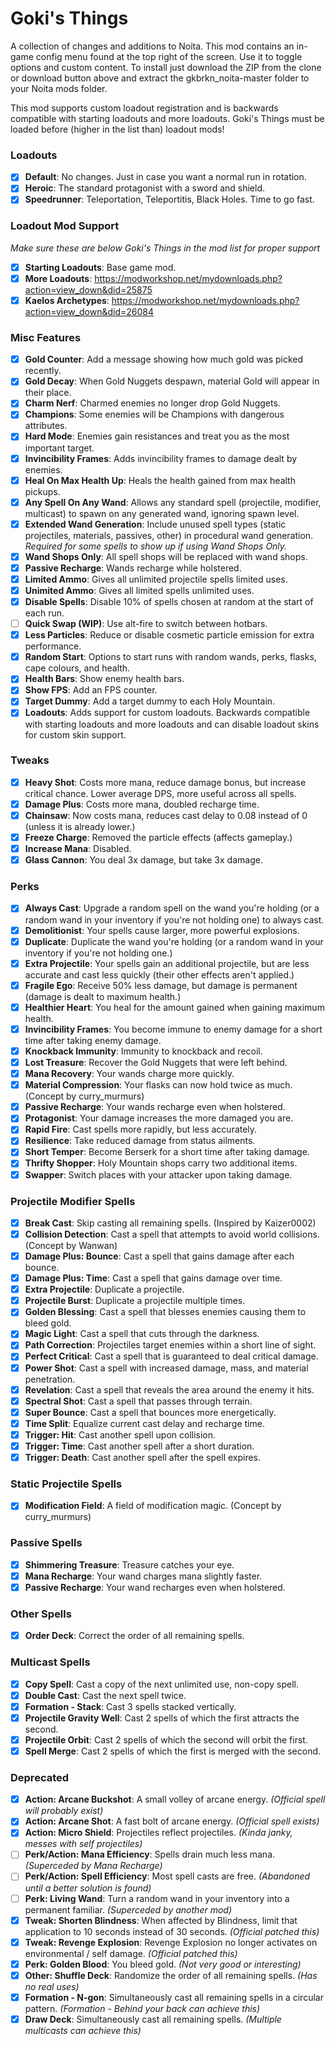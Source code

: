 # Goki's Things
A collection of changes and additions to Noita. This mod contains an in-game config menu found at the top right of the screen. Use it to toggle options and custom content. To install just download the ZIP from the clone or download button above and extract the gkbrkn_noita-master folder to your Noita mods folder.

This mod supports custom loadout registration and is backwards compatible with starting loadouts and more loadouts. Goki's Things must be loaded before (higher in the list than) loadout mods!

### Loadouts
- [x] **Default**: No changes. Just in case you want a normal run in rotation.
- [x] **Heroic**: The standard protagonist with a sword and shield.
- [x] **Speedrunner**: Teleportation, Teleportitis, Black Holes. Time to go fast.

### Loadout Mod Support
*Make sure these are below Goki's Things in the mod list for proper support*
- [x] **Starting Loadouts**: Base game mod.
- [x] **More Loadouts**: https://modworkshop.net/mydownloads.php?action=view_down&did=25875
- [x] **Kaelos Archetypes**: https://modworkshop.net/mydownloads.php?action=view_down&did=26084

### Misc Features
- [x] **Gold Counter**: Add a message showing how much gold was picked recently.
- [x] **Gold Decay**: When Gold Nuggets despawn, material Gold will appear in their place.
- [x] **Charm Nerf**: Charmed enemies no longer drop Gold Nuggets.
- [x] **Champions**: Some enemies will be Champions with dangerous attributes.
- [x] **Hard Mode**: Enemies gain resistances and treat you as the most important target.
- [x] **Invincibility Frames**: Adds invincibility frames to damage dealt by enemies.
- [x] **Heal On Max Health Up**: Heals the health gained from max health pickups.
- [x] **Any Spell On Any Wand**: Allows any standard spell (projectile, modifier, multicast) to spawn on any generated wand, ignoring spawn level.
- [x] **Extended Wand Generation**: Include unused spell types (static projectiles, materials, passives, other) in procedural wand generation. *Required for some spells to show up if using Wand Shops Only.*
- [x] **Wand Shops Only**: All spell shops will be replaced with wand shops.
- [x] **Passive Recharge**: Wands recharge while holstered.
- [x] **Limited Ammo**: Gives all unlimited projectile spells limited uses.
- [x] **Unimited Ammo**: Gives all limited spells unlimited uses.
- [x] **Disable Spells**: Disable 10% of spells chosen at random at the start of each run.
- [ ] **Quick Swap (WIP)**: Use alt-fire to switch between hotbars.
- [x] **Less Particles**: Reduce or disable cosmetic particle emission for extra performance.
- [x] **Random Start**: Options to start runs with random wands, perks, flasks, cape colours, and health.
- [x] **Health Bars**: Show enemy health bars.
- [x] **Show FPS**: Add an FPS counter.
- [x] **Target Dummy**: Add a target dummy to each Holy Mountain.
- [x] **Loadouts**: Adds support for custom loadouts. Backwards compatible with starting loadouts and more loadouts and can disable loadout skins for custom skin support.

### Tweaks
- [x] **Heavy Shot**: Costs more mana, reduce damage bonus, but increase critical chance. Lower average DPS, more useful across all spells.
- [x] **Damage Plus**: Costs more mana, doubled recharge time.
- [x] **Chainsaw**: Now costs mana, reduces cast delay to 0.08 instead of 0 (unless it is already lower.)
- [x] **Freeze Charge**: Removed the particle effects (affects gameplay.)
- [x] **Increase Mana**: Disabled.
- [x] **Glass Cannon**: You deal 3x damage, but take 3x damage.

### Perks
- [x] **Always Cast**: Upgrade a random spell on the wand you're holding (or a random wand in your inventory if you're not holding one) to always cast.
- [x] **Demolitionist**: Your spells cause larger, more powerful explosions.
- [x] **Duplicate**: Duplicate the wand you're holding (or a random wand in your inventory if you're not holding one.)
- [x] **Extra Projectile**: Your spells gain an additional projectile, but are less accurate and cast less quickly (their other effects aren't applied.)
- [x] **Fragile Ego**: Receive 50% less damage, but damage is permanent (damage is dealt to maximum health.)
- [x] **Healthier Heart**: You heal for the amount gained when gaining maximum health.
- [x] **Invincibility Frames**: You become immune to enemy damage for a short time after taking enemy damage.
- [x] **Knockback Immunity**: Immunity to knockback and recoil.
- [x] **Lost Treasure**: Recover the Gold Nuggets that were left behind.
- [x] **Mana Recovery**: Your wands charge more quickly.
- [x] **Material Compression**: Your flasks can now hold twice as much. (Concept by curry_murmurs)
- [x] **Passive Recharge**: Your wands recharge even when holstered.
- [x] **Protagonist**: Your damage increases the more damaged you are.
- [x] **Rapid Fire**: Cast spells more rapidly, but less accurately.
- [x] **Resilience**: Take reduced damage from status ailments.
- [x] **Short Temper**: Become Berserk for a short time after taking damage.
- [x] **Thrifty Shopper**: Holy Mountain shops carry two additional items.
- [x] **Swapper**: Switch places with your attacker upon taking damage.

### Projectile Modifier Spells
- [x] **Break Cast**: Skip casting all remaining spells. (Inspired by Kaizer0002)
- [x] **Collision Detection**: Cast a spell that attempts to avoid world collisions. (Concept by Wanwan)
- [x] **Damage Plus: Bounce**: Cast a spell that gains damage after each bounce.
- [x] **Damage Plus: Time**: Cast a spell that gains damage over time.
- [x] **Extra Projectile**: Duplicate a projectile.
- [x] **Projectile Burst**: Duplicate a projectile multiple times.
- [x] **Golden Blessing**: Cast a spell that blesses enemies causing them to bleed gold.
- [x] **Magic Light**: Cast a spell that cuts through the darkness.
- [x] **Path Correction**: Projectiles target enemies within a short line of sight.
- [x] **Perfect Critical**: Cast a spell that is guaranteed to deal critical damage.
- [x] **Power Shot**: Cast a spell with increased damage, mass, and material penetration.
- [x] **Revelation**: Cast a spell that reveals the area around the enemy it hits.
- [x] **Spectral Shot**: Cast a spell that passes through terrain.
- [x] **Super Bounce**: Cast a spell that bounces more energetically.
- [x] **Time Split**: Equalize current cast delay and recharge time.
- [x] **Trigger: Hit**: Cast another spell upon collision.
- [x] **Trigger: Time**: Cast another spell after a short duration.
- [x] **Trigger: Death**: Cast another spell after the spell expires.

### Static Projectile Spells
- [x] **Modification Field**: A field of modification magic. (Concept by curry_murmurs)

### Passive Spells
- [x] **Shimmering Treasure**: Treasure catches your eye.
- [x] **Mana Recharge**: Your wand charges mana slightly faster.
- [x] **Passive Recharge**: Your wand recharges even when holstered.

### Other Spells
- [x] **Order Deck**: Correct the order of all remaining spells.

### Multicast Spells
- [x] **Copy Spell**: Cast a copy of the next unlimited use, non-copy spell.
- [x] **Double Cast**: Cast the next spell twice.
- [x] **Formation - Stack**: Cast 3 spells stacked vertically.
- [x] **Projectile Gravity Well**: Cast 2 spells of which the first attracts the second.
- [x] **Projectile Orbit**: Cast 2 spells of which the second will orbit the first.
- [x] **Spell Merge**: Cast 2 spells of which the first is merged with the second.

### Deprecated
- [x] **Action: Arcane Buckshot**: A small volley of arcane energy. *(Official spell will probably exist)*
- [x] **Action: Arcane Shot**: A fast bolt of arcane energy. *(Official spell exists)*
- [x] **Action: Micro Shield**: Projectiles reflect projectiles. *(Kinda janky, messes with self projectiles)*
- [ ] **Perk/Action: Mana Efficiency**: Spells drain much less mana. *(Superceded by Mana Recharge)*
- [ ] **Perk/Action: Spell Efficiency**: Most spell casts are free. *(Abandoned until a better solution is found)*
- [ ] **Perk: Living Wand**: Turn a random wand in your inventory into a permanent familiar. *(Superceded by another mod)*
- [x] **Tweak: Shorten Blindness**: When affected by Blindness, limit that application to 10 seconds instead of 30 seconds. *(Official patched this)*
- [x] **Tweak: Revenge Explosion**: Revenge Explosion no longer activates on environmental / self damage. *(Official patched this)*
- [x] **Perk: Golden Blood**: You bleed gold. *(Not very good or interesting)*
- [x] **Other: Shuffle Deck**: Randomize the order of all remaining spells. *(Has no real uses)*
- [x] **Formation - N-gon**: Simultaneously cast all remaining spells in a circular pattern. *(Formation - Behind your back can achieve this)*
- [x] **Draw Deck**: Simultaneously cast all remaining spells. *(Multiple multicasts can achieve this)*
